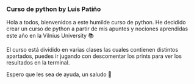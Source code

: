 ### Curso de python by Luis Patiño

Hola a todos, bienvenidos a este humilde curso de python. He decidido crear un curso de python a partir de mis apuntes y nociones aprendidas este año en la Vilnius University 📚

El curso está dividido en varias clases las cuales contienen distintos apartados, puedes ir jugando con descomentar los prints para ver los resultados en la terminal.

Espero que les sea de ayuda, un saludo 👋
